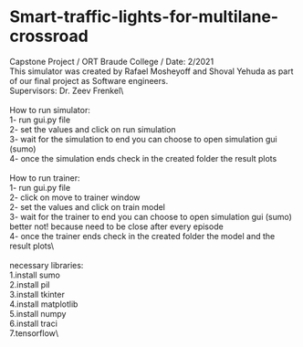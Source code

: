 # Smart-traffic-lights-for-multilane-crossroad
Capstone Project / ORT Braude College / Date: 2/2021\
This simulator was created by Rafael Mosheyoff and Shoval Yehuda as part of our final project as Software engineers.\
Supervisors: Dr. Zeev Frenkel\ 
\
\
How to run simulator:\
1- run gui.py file\
2- set the values and click on run simulation\
3- wait for the simulation to end you can choose to open simulation gui (sumo)\
4- once the simulation ends check in the created folder the result plots\
\
How to run trainer:\
1- run gui.py file\
2- click on move to trainer window\
2- set the values and click on train model\
3- wait for the trainer to end you can choose to open simulation gui (sumo) better not! because need to be close after every episode\
4- once the trainer ends check in the created folder the model and the result plots\ 
\
\
necessary libraries:\
1.install sumo\
2.install pil\
3.install tkinter\
4.install matplotlib\
5.install numpy\
6.install traci\
7.tensorflow\ 
